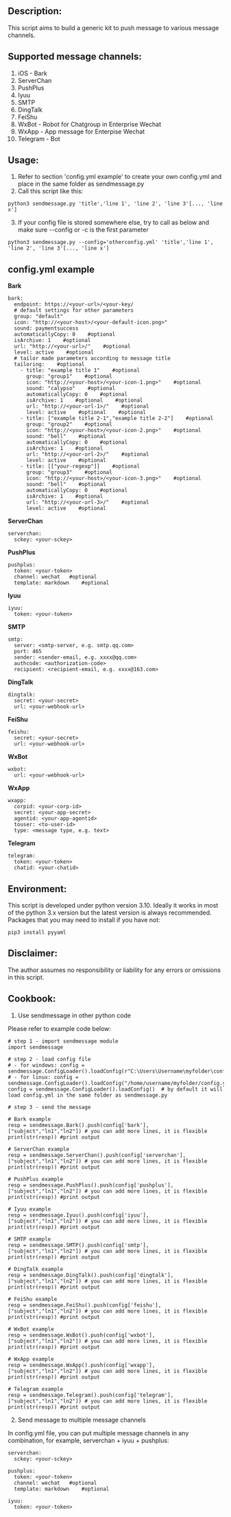 ## Description:
This script aims to build a generic kit to push message to various message channels.
## Supported message channels:
  1. iOS - Bark
  2. ServerChan
  3. PushPlus
  4. Iyuu
  5. SMTP
  6. DingTalk
  7. FeiShu
  8. WxBot - Robot for Chatgroup in Enterprise Wechat
  9. WxApp - App message for Enterpise Wechat
 10. Telegram - Bot
## Usage:
1. Refer to section 'config.yml example' to create your own config.yml and place in the same folder as sendmessage.py
2. Call this script like this:
```
python3 sendmessage.py 'title','line 1', 'line 2', 'line 3'[..., 'line x']
```
3. If your config file is stored somewhere else, try to call as below and make sure --config or -c is the first parameter
```
python3 sendmessage.py --config='otherconfig.yml' 'title','line 1', 'line 2', 'line 3'[..., 'line x']
```

## config.yml example

**Bark**
```
bark:    
  endpoint: https://<your-url>/<your-key/
  # default settings for other parameters
  group: "default"
  icon: "http://<your-host>/<your-default-icon.png>"
  sound: paymentsuccess
  automaticallyCopy: 0    #optional
  isArchive: 1    #optional
  url: "http://<your-url>/"    #optional
  level: active    #optional
  # tailor made parameters according to message title
  tailoring:    #optional
    - title: "example title 1"    #optional
      group: "group1"    #optional
      icon: "http://<your-host>/<your-icon-1.png>"    #optional
      sound: "calypso"    #optional
      automaticallyCopy: 0    #optional
      isArchive: 1    #optional    #optional
      url: "http://<your-url-1>/"    #optional
      level: active    #optional    #optional
    - title: ["example title 2-1","example title 2-2"]    #optional
      group: "group2"    #optional
      icon: "http://<your-host>/<your-icon-2.png>"    #optional
      sound: "bell"    #optional
      automaticallyCopy: 0    #optional
      isArchive: 1    #optional
      url: "http://<your-url-2>/"    #optional
      level: active    #optional
    - title: [["your-regexp"]]    #optional
      group: "group3"    #optional
      icon: "http://<your-host>/<your-icon-3.png>"    #optional
      sound: "bell"    #optional
      automaticallyCopy: 0    #optional
      isArchive: 1    #optional
      url: "http://<your-url-3>/"    #optional
      level: active    #optional
```
**ServerChan**
```
serverchan:    
  sckey: <your-sckey>
```
**PushPlus**
```
pushplus:    
  token: <your-token>
  channel: wechat   #optional
  template: markdown    #optional
```
**Iyuu**
```
iyuu:    
  token: <your-token>
```
**SMTP**
```
smtp:    
  server: <smtp-server, e.g. smtp.qq.com>
  port: 465
  sender: <sender-email, e.g. xxxx@qq.com>
  authcode: <authorization-code>
  recipient: <recipient-email, e.g. xxxx@163.com>
```
**DingTalk**
```
dingtalk:    
  secret: <your-secret>
  url: <your-webhook-url>
```
**FeiShu**
```
feishu:    
  secret: <your-secret>
  url: <your-webhook-url>
```
**WxBot**
```
wxbot:    
  url: <your-webhook-url>
```
**WxApp**
```
wxapp:    
  corpid: <your-corp-id>
  secret: <your-app-secret>
  agentid: <your-app-agentid>
  touser: <to-user-id>
  type: <message type, e.g. text>
```
**Telegram**
```
telegram:    
  token: <your-token>
  chatid: <your-chatid>
```
## Environment:
This script is developed under python version 3.10.  Ideally it works in most of the python 3.x version but the latest version is always recommended.
Packages that you may need to install if you have not:
```
pip3 install pyyaml
```
## Disclaimer:
The author assumes no responsibility or liability for any errors or omissions in this script.

## Cookbook:
1. Use sendmessage in other python code

Please refer to example code below:

```
# step 1 - import sendmessage module
import sendmessage

# step 2 - load config file
# - for windows: config = sendmessage.ConfigLoader().loadConfig(r"C:\Users\Username\myfolder\config.yml")
# - for linux: config = sendmessage.ConfigLoader().loadConfig("/home/username/myfolder/config.yml")
config = sendmessage.ConfigLoader().loadConfig()  # by default it will load config.yml in the same folder as sendmessage.py

# step 3 - send the message

# Bark example
resp = sendmessage.Bark().push(config['bark'], ["subject","ln1","ln2"]) # you can add more lines, it is flexible
print(str(resp)) #print output

# ServerChan example
resp = sendmessage.ServerChan().push(config['serverchan'], ["subject","ln1","ln2"]) # you can add more lines, it is flexible
print(str(resp)) #print output

# PushPlus example
resp = sendmessage.PushPlus().push(config['pushplus'], ["subject","ln1","ln2"]) # you can add more lines, it is flexible
print(str(resp)) #print output

# Iyuu example
resp = sendmessage.Iyuu().push(config['iyuu'], ["subject","ln1","ln2"]) # you can add more lines, it is flexible
print(str(resp)) #print output

# SMTP example
resp = sendmessage.SMTP().push(config['smtp'], ["subject","ln1","ln2"]) # you can add more lines, it is flexible
print(str(resp)) #print output

# DingTalk example
resp = sendmessage.DingTalk().push(config['dingtalk'], ["subject","ln1","ln2"]) # you can add more lines, it is flexible
print(str(resp)) #print output

# FeiShu example
resp = sendmessage.FeiShu().push(config['feishu'], ["subject","ln1","ln2"]) # you can add more lines, it is flexible
print(str(resp)) #print output

# WxBot example
resp = sendmessage.WxBot().push(config['wxbot'], ["subject","ln1","ln2"]) # you can add more lines, it is flexible
print(str(resp)) #print output

# WxApp example
resp = sendmessage.WxApp().push(config['wxapp'], ["subject","ln1","ln2"]) # you can add more lines, it is flexible
print(str(resp)) #print output

# Telegram example
resp = sendmessage.Telegram().push(config['telegram'], ["subject","ln1","ln2"]) # you can add more lines, it is flexible
print(str(resp)) #print output

```
2. Send message to multiple message channels

In config.yml file, you can put multiple message channels in any combination, for example, serverchan + iyuu + pushplus:

```
serverchan:    
  sckey: <your-sckey>
  
pushplus:    
  token: <your-token>
  channel: wechat   #optional
  template: markdown    #optional

iyuu:    
  token: <your-token>
  
```
